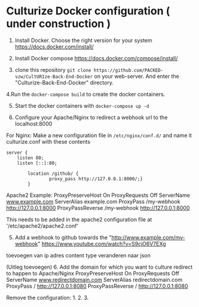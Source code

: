 

# Culturize Docker configuration ( under construction )

1. Install Docker. 
Choose the right version for your system https://docs.docker.com/install/ 

2. Install Docker compose https://docs.docker.com/compose/install/ 
 
3. clone this repository `git clone https://github.com/PACKED-vzw/CultURIze-Back-End-Docker` on your web-server. And enter the "Culturize-Back-End-Docker" directory.

4.Run the `docker-compose build` to create the docker containers. 

5. Start the docker containers with `docker-compose up -d`

6. Configure your Apache/Nginx to redirect a webhook url to the localhost:8000

For Nginx:
Make a new configuration file in `/etc/nginx/conf.d/` and name it culturize.conf with these contents

```
server {
    listen 80;
    listen [::]:80;

        location /github/ {
                proxy_pass http://127.0.0.1:8000/;}
        } 
```          


Apache2 Example:
<VirtualHost example.com:80>
    ProxyPreserveHost On
    ProxyRequests Off
    ServerName www.example.com
    ServerAlias example.com
    ProxyPass /my-webhook http://127.0.0.1:8000
    ProxyPassReverse /my-webhook http://127.0.0.1:8000
</VirtualHost>

This needs to be added in the apache2 configuration file at  '/etc/apache2/apache2.conf' 

5. Add a webhook to github towards the "http://www.example.com/my-webhook"
https://www.youtube.com/watch?v=S9cjO6V7EXg

toevoegen van ip adres content type veranderen naar json

(Uitleg toevoegen)
6. Add the domain for which you want to culture redirect to happen to Apache/Nginx
<VirtualHost redirectdomain.com:80>
    ProxyPreserveHost On
    ProxyRequests Off
    ServerName www.redirectdomain.com
    ServerAlias redirectdomain.com
    ProxyPass / http://127.0.0.1:8080
    ProxyPassReverse / http://127.0.0.1:8080
</VirtualHost>


Remove the configuration: 
1.
2.
3.
